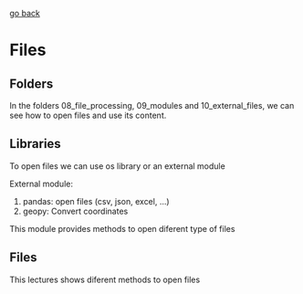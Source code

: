 [go back](../course_code.md)

# Files

## Folders

In the folders 08_file_processing, 09_modules and 10_external_files, we can see how to open files and use its content.

## Libraries

To open files we can use os library or an external module

External module:
1. pandas: open files (csv, json, excel, ...)
2. geopy: Convert coordinates

This module provides methods to open diferent type of files

## Files

This lectures shows diferent methods to open files


